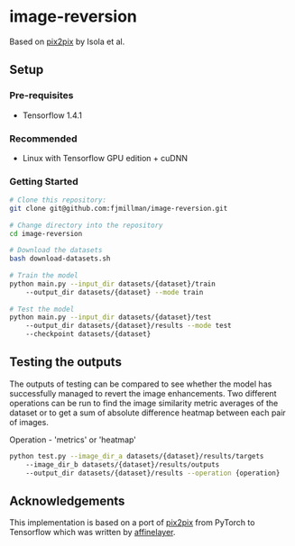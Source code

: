 # image-reversion
Based on [pix2pix](https://github.com/phillipi/pix2pix) by Isola et al.

## Setup
### Pre-requisites
- Tensorflow 1.4.1

### Recommended
- Linux with Tensorflow GPU edition + cuDNN

### Getting Started
```bash
# Clone this repository:
git clone git@github.com:fjmillman/image-reversion.git
 
# Change directory into the repository
cd image-reversion
 
# Download the datasets
bash download-datasets.sh
 
# Train the model
python main.py --input_dir datasets/{dataset}/train
    --output_dir datasets/{dataset} --mode train
 
# Test the model
python main.py --input_dir datasets/{dataset}/test
    --output_dir datasets/{dataset}/results --mode test
    --checkpoint datasets/{dataset}
```

## Testing the outputs
The outputs of testing can be compared to see whether the model has successfully managed to revert the image enhancements. Two different operations can be run to find the image similarity metric averages of the dataset or to get a sum of absolute difference heatmap between each pair of images.

Operation - 'metrics' or 'heatmap'
```bash
python test.py --image_dir_a datasets/{dataset}/results/targets
    --image_dir_b datasets/{dataset}/results/outputs
    --output_dir datasets/{dataset}/results --operation {operation}
```

## Acknowledgements
This implementation is based on a port of [pix2pix](https://github.com/phillipi/pix2pix) from PyTorch to Tensorflow which was written by [affinelayer](https://github.com/affinelayer/pix2pix-tensorflow). 
